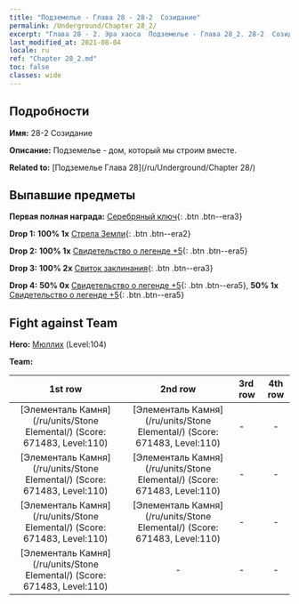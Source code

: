 ```yaml
---
title: "Подземелье - Глава 28 - 28-2  Созидание"
permalink: /Underground/Chapter 28_2/
excerpt: "Глава 28 - 2. Эра хаоса  Подземелье - Глава 28_2. 28-2  Созидание"
last_modified_at: 2021-08-04
locale: ru
ref: "Chapter 28_2.md"
toc: false
classes: wide
---
```


## Подробности

 **Имя:** 28-2  Созидание

 **Описание:**       Подземелье - дом, который мы строим вместе.

 **Related to:** [Подземелье Глава 28](/ru/Underground/Chapter 28/)

## Выпавшие предметы

 **Первая полная награда:** [Серебряный ключ](/ItemsRU/con_693/){: .btn .btn--era3}

 **Drop 1:** **100% 1x** [Стрела Земли](/ItemsRU/her_464/){: .btn .btn--era2}

 **Drop 2:** **100% 1x** [Свидетельство о легенде +5](/ItemsRU/mat_102/){: .btn .btn--era5}

 **Drop 3:** **100% 2x** [Свиток заклинания](/ItemsRU/con_694/){: .btn .btn--era3}

 **Drop 4:** **50% 0x** [Свидетельство о легенде +5](/ItemsRU/mat_102/){: .btn .btn--era5}, **50% 1x** [Свидетельство о легенде +5](/ItemsRU/mat_102/){: .btn .btn--era5}


## Fight against Team
 **Hero:** [Мюллих](/ru/heroes/Mullich/) (Level:104)

 **Team:**


  | 1st row | 2nd row | 3rd row | 4th row |
  |:----:|:----:|:----|:----:|
  | [Элементаль Камня](/ru/units/Stone Elemental/) (Score: 671483, Level:110)  | [Элементаль Камня](/ru/units/Stone Elemental/) (Score: 671483, Level:110)  | - | - |
  | [Элементаль Камня](/ru/units/Stone Elemental/) (Score: 671483, Level:110)  | [Элементаль Камня](/ru/units/Stone Elemental/) (Score: 671483, Level:110)  | - | - |
  | [Элементаль Камня](/ru/units/Stone Elemental/) (Score: 671483, Level:110)  | [Элементаль Камня](/ru/units/Stone Elemental/) (Score: 671483, Level:110)  | - | - |
  | [Элементаль Камня](/ru/units/Stone Elemental/) (Score: 671483, Level:110)  | - | - | - |


